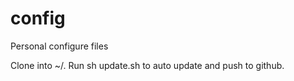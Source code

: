 # config
Personal configure files

Clone into ~/. Run sh update.sh to auto update and push to github.
